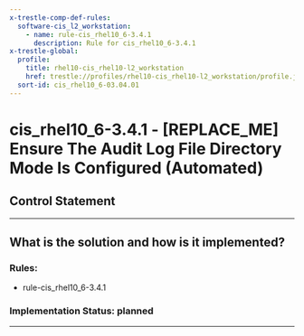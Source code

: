 ```yaml
---
x-trestle-comp-def-rules:
  software-cis_l2_workstation:
    - name: rule-cis_rhel10_6-3.4.1
      description: Rule for cis_rhel10_6-3.4.1
x-trestle-global:
  profile:
    title: rhel10-cis_rhel10-l2_workstation
    href: trestle://profiles/rhel10-cis_rhel10-l2_workstation/profile.json
  sort-id: cis_rhel10_6-03.04.01
---
```


# cis_rhel10_6-3.4.1 - \[REPLACE_ME\] Ensure The Audit Log File Directory Mode Is Configured (Automated)

## Control Statement

______________________________________________________________________

## What is the solution and how is it implemented?

<!-- For implementation status enter one of: implemented, partial, planned, alternative, not-applicable -->

<!-- Note that the list of rules under ### Rules: is read-only and changes will not be captured after assembly to JSON -->

<!-- Add control implementation description here for control: cis_rhel10_6-3.4.1 -->

### Rules:

  - rule-cis_rhel10_6-3.4.1

### Implementation Status: planned

______________________________________________________________________
